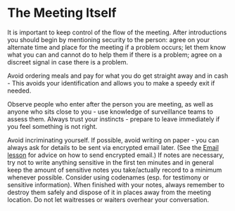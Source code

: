 [Title]: # (The Meeting Itself)
[Difficulty]: # (Beginner)
[Order]: # (4)

# The Meeting Itself

It is important to keep control of the flow of the meeting. After introductions you should begin by mentioning security to the person: agree on your alternate time and place for the meeting if a problem occurs; let them know what you can and cannot do to help them if there is a problem; agree on a discreet signal in case there is a problem.

Avoid ordering meals and pay for what you do get straight away and in cash - This avoids your identification and allows you to make a speedy exit if needed.

Observe people who enter after the person you are meeting, as well as anyone who sits close to you - use knowledge of surveillance teams to assess them. Always trust your instincts - prepare to leave immediately if you feel something is not right.

Avoid incriminating yourself. If possible, avoid writing on paper - you can always ask for details to be sent via encrypted email later. (See the [Email lesson](umbrella://lesson/email) for advice on how to send encrypted email.) If notes are necessary, try not to write anything sensitive in the first ten minutes and in general keep the amount of sensitive notes you take/actually record to a minimum whenever possible. Consider using codenames (esp. for testimony or sensitive information). When finished with your notes, always remember to destroy them safely and dispose of it in places away from the meeting location. Do not let waitresses or waiters overhear your conversation.